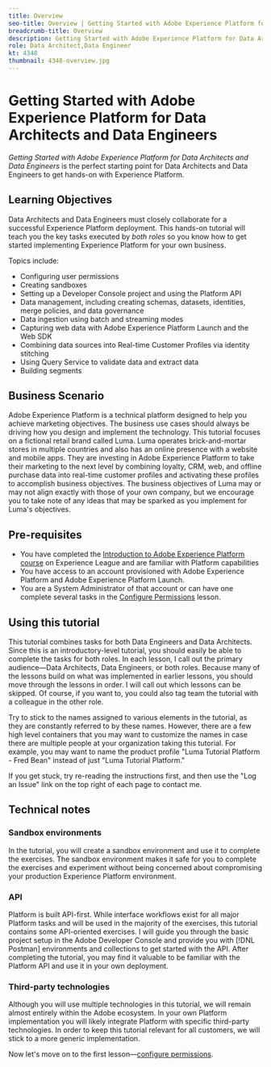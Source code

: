 ```yaml
---
title: Overview
seo-title: Overview | Getting Started with Adobe Experience Platform for Data Architects and Data Engineers
breadcrumb-title: Overview
description: Getting Started with Adobe Experience Platform for Data Architects and Data Engineers is the perfect starting point for Data Architects and Data Engineers to get hands-on with Experience Platform.
role: Data Architect,Data Engineer
kt: 4348
thumbnail: 4348-overview.jpg
---
```


# Getting Started with Adobe Experience Platform for Data Architects and Data Engineers

<!--5min-->

_Getting Started with Adobe Experience Platform for Data Architects and Data Engineers_ is the perfect starting point for Data Architects and Data Engineers to get hands-on with Experience Platform.


<!--How do we address ETL-->

## Learning Objectives

Data Architects and Data Engineers must closely collaborate for a successful Experience Platform deployment. This hands-on tutorial will teach you the key tasks executed by _both roles_ so you know how to get started implementing Experience Platform for your own business.  

Topics include: 

* Configuring user permissions
* Creating sandboxes
* Setting up a Developer Console project and using the Platform API
* Data management, including creating schemas, datasets, identities, merge policies, and data governance
* Data ingestion using batch and streaming modes
* Capturing web data with Adobe Experience Platform Launch and the Web SDK
* Combining data sources into Real-time Customer Profiles via identity stitching
* Using Query Service to validate data and extract data
* Building segments

## Business Scenario

Adobe Experience Platform is a technical platform designed to help you achieve marketing objectives. The business use cases should always be driving how you design and implement the technology. This tutorial focuses on a fictional retail brand called Luma. Luma operates brick-and-mortar stores in multiple countries and also has an online presence with a website and mobile apps. They are investing in Adobe Experience Platform to take their marketing to the next level by combining loyalty, CRM, web, and offline purchase data into real-time customer profiles and activating these profiles to accomplish business objectives. The business objectives of Luma may or may not align exactly with those of your own company, but we encourage you to take note of any ideas that may be sparked as you implement for Luma's objectives.

## Pre-requisites

* You have completed the [Introduction to Adobe Experience Platform course](https://experienceleague.adobe.com/?recommended=ExperiencePlatform-U-1-2020.1) on Experience League and are familiar with Platform capabilities
* You have access to an account provisioned with Adobe Experience Platform and Adobe Experience Platform Launch.  
* You are a System Administrator of that account or can have one complete several tasks in the [Configure Permissions](configure-permissions.md) lesson.

## Using this tutorial

This tutorial combines tasks for both Data Engineers and Data Architects. Since this is an introductory-level tutorial, you should easily be able to complete the tasks for both roles. In each lesson, I call out the primary audience&mdash;Data Architects, Data Engineers, or both roles.  Because many of the lessons build on what was implemented in earlier lessons, you should move through the lessons in order. I will call out which lessons can be skipped. Of course, if you want to, you could also tag team the tutorial with a colleague in the other role.

Try to stick to the names assigned to various elements in the tutorial, as they are constantly referred to by these names. However, there are a few high level containers that you may want to customize the names in case there are multiple people at your organization taking this tutorial. For example, you may want to name the product profile "Luma Tutorial Platform - Fred Bean" instead of just "Luma Tutorial Platform."

If you get stuck, try re-reading the instructions first, and then use the "Log an Issue" link on the top right of each page to contact me. 

## Technical notes

### Sandbox environments

In the tutorial, you will create a sandbox environment and use it to complete the exercises. The sandbox environment makes it safe for you to complete the exercises and experiment without being concerned about compromising your production Experience Platform environment.

### API

Platform is built API-first. While interface workflows exist for all major Platform tasks and will be used in the majority of the exercises, this tutorial contains some API-oriented exercises. I will guide you through the basic project setup in the Adobe Developer Console and provide you with [!DNL Postman] environments and collections to get started with the API. After completing the tutorial, you may find it valuable to be familiar with the Platform API and use it in your own deployment.

### Third-party technologies

Although you will use multiple technologies in this tutorial, we will remain almost entirely within the Adobe ecosystem. In your own Platform implementation you will likely integrate Platform with specific third-party technologies. In order to keep this tutorial relevant for all customers, we will stick to a more generic implementation. 

Now let's move on to the first lesson&mdash;[configure permissions](configure-permissions.md).